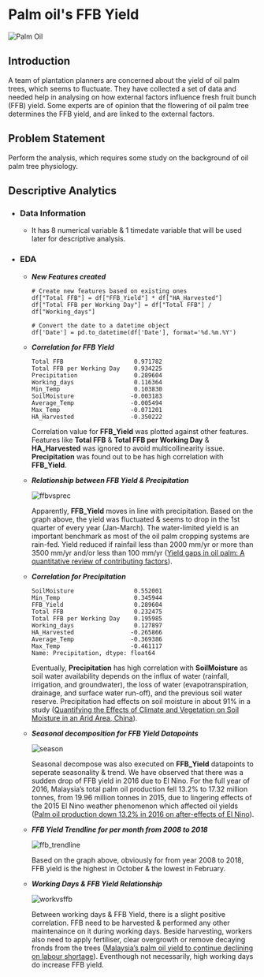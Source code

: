 # Palm oil's FFB Yield

![Palm Oil](https://cdn.mos.cms.futurecdn.net/mGdgtbdLgJSGEt9Lv9aZuJ-1200-80.jpg)
## Introduction

A team of plantation planners are concerned about the yield of oil palm trees, which seems to fluctuate. They have collected a set of data and needed help in analysing on how external factors influence fresh fruit bunch (FFB) yield. Some experts are of opinion that the flowering of oil palm tree determines the FFB yield, and are linked to the external factors.

## Problem Statement
Perform the analysis, which requires some study on the background of oil palm tree physiology.

## Descriptive Analytics

- ### Data Information
  - It has 8 numerical variable & 1 timedate variable that will be used later for descriptive analysis.
    
- ### EDA
  - **_New Features created_**
    
    ```
    # Create new features based on existing ones
    df["Total FFB"] = df["FFB_Yield"] * df["HA_Harvested"]
    df["Total FFB per Working Day"] = df["Total FFB"] / df["Working_days"]

    # Convert the date to a datetime object
    df['Date'] = pd.to_datetime(df['Date'], format='%d.%m.%Y')
    ```
    
  - **_Correlation for FFB Yield_**
 
    ```
    Total FFB                    0.971782
    Total FFB per Working Day    0.934225
    Precipitation                0.289604
    Working_days                 0.116364
    Min_Temp                     0.103830
    SoilMoisture                -0.003183
    Average_Temp                -0.005494
    Max_Temp                    -0.071201
    HA_Harvested                -0.350222
    ```
    
    Correlation value for **FFB_Yield** was plotted against other features. Features like **Total FFB** & **Total FFB per Working Day** & **HA_Harvested** was ignored to avoid multicollinearity issue. **Precipitation** was found out to be has high correlation with **FFB_Yield**.
 
  - **_Relationship between FFB Yield & Precipitation_**
 
    ![ffbvsprec](https://user-images.githubusercontent.com/63250608/173700826-ad88d990-0562-4c7f-b7e5-7f125516f7bf.png)
    
    Apparently, **FFB_Yield** moves in line with precipitation. Based on the graph above, the yield was fluctuated & seems to drop in the 1st quarter of every year (Jan-March). The water-limited yield is an important benchmark as most of the oil palm cropping systems are rain-fed. Yield reduced if rainfail less than 2000 mm/yr or more than 3500 mm/yr and/or less than 100 mm/yr ([Yield gaps in oil palm: A quantitative review of contributing factors](https://reader.elsevier.com/reader/sd/pii/S1161030116302131?token=C26C735E785F32E0207E3A09E2A3DCD8E9F5350B4670E5D23EF888EF992F21301F374C1359FD5CFA350550E9746918A0&originRegion=eu-west-1&originCreation=20220614155939)).

  - **_Correlation for Precipitation_**


    ```
    SoilMoisture                 0.552001
    Min_Temp                     0.345944
    FFB_Yield                    0.289604
    Total FFB                    0.232475
    Total FFB per Working Day    0.195985
    Working_days                 0.127897
    HA_Harvested                -0.265866
    Average_Temp                -0.369386
    Max_Temp                    -0.461117
    Name: Precipitation, dtype: float64
    ```
  
    Eventually, **Precipitation** has high correlation with **SoilMoisture** as soil water availability depends on the influx of water (rainfall, irrigation, and groundwater), the loss of water (evapotranspiration, drainage, and surface water run-off), and the previous soil water reserve. Precipitation had effects on soil moisture in about 91% in a study ([Quantifying the Effects of Climate and Vegetation
  on Soil Moisture in an Arid Area, China](https://www.mdpi.com/2073-4441/11/4/767/pdf#:~:text=soil%20moisture%20variability.-,Precipitation%20had%20effects%20on%20soil%20moisture%20in%20about%2091%25%20of,87%25%20of%20the%20study%20area.)).
    
  - **_Seasonal decomposition for FFB Yield Datapoints_**
  
    ![season](https://user-images.githubusercontent.com/63250608/173701120-3e4a6643-9609-48ac-8b5a-bce553b16ea2.png)
    
    Seasonal decompose was also executed on **FFB_Yield** datapoints to seperate seasonality & trend. We have observed that there was a sudden drop of FFB yield in 2016 due to El Nino. For the full year of 2016, Malaysia’s total palm oil production fell 13.2% to 17.32 million tonnes, from 19.96 million tonnes in 2015, due to lingering effects of the 2015 El Nino weather phenomenon which affected oil yields ([Palm oil production down 13.2% in 2016 on after-effects of El Nino](https://www.theedgemarkets.com/article/palm-oil-production-down-132-2016-after-effects-el-nino)). 
    
  - **_FFB Yield Trendline for per month from 2008 to 2018_**

     ![ffb_trendline](https://user-images.githubusercontent.com/63250608/173701329-8285ea5f-c902-4cbd-a35d-be8d7372c79b.png)
     
     Based on the graph above, obviously for from year 2008 to 2018, FFB yield is the highest in October & the lowest in February.
    
  - **_Working Days & FFB Yield Relationship_**

    ![workvsffb](https://user-images.githubusercontent.com/63250608/173701429-c065dd3e-c0ed-4a59-ae1f-ed5bfad76f22.png)

     Between working days & FFB Yield, there is a slight positive correlation. FFB need to be harvested & performed any other maintenaince on it during working days. Beside harvesting, workers also need to apply fertiliser, clear overgrowth or remove decaying fronds from the trees ([Malaysia’s palm oil yield to continue declining on labour shortage](https://www.theedgemarkets.com/article/malaysias-palm-oil-yield-continue-declining-labour-shortage)). Eventhough not necessarily, high working days do increase FFB yield.
